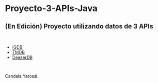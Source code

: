 <h1> Proyecto-3-APIs-Java </h1>
<h2> (En Edición) Proyecto utilizando datos de 3 APIs </h2>
<br>
<ul>
<li><a href="https://www.igdb.com/discover">IGDB</a></li>
<li><a href="https://www.themoviedb.org/?language=es">TMDB</a></li>
<li><a href="https://developers.deezer.com/login?redirect=/api">DeezerDB</a></li>
</ul>
<br>
<p> Candela Yarossi. </p>
